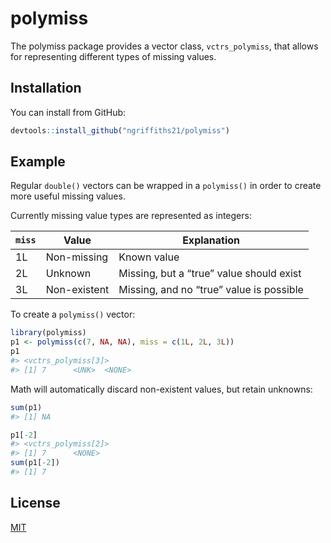 
<!-- README.md is generated from README.Rmd. Please edit that file -->

# polymiss

<!-- badges: start -->

<!-- badges: end -->

The polymiss package provides a vector class, `vctrs_polymiss`, that
allows for representing different types of missing values.

## Installation

You can install from GitHub:

``` r
devtools::install_github("ngriffiths21/polymiss")
```

## Example

Regular `double()` vectors can be wrapped in a `polymiss()` in order to
create more useful missing values.

Currently missing value types are represented as integers:

| `miss` | Value        | Explanation                              |
| ------ | ------------ | ---------------------------------------- |
| 1L     | Non-missing  | Known value                              |
| 2L     | Unknown      | Missing, but a “true” value should exist |
| 3L     | Non-existent | Missing, and no “true” value is possible |

To create a `polymiss()` vector:

``` r
library(polymiss)
p1 <- polymiss(c(7, NA, NA), miss = c(1L, 2L, 3L))
p1
#> <vctrs_polymiss[3]>
#> [1] 7      <UNK>  <NONE>
```

Math will automatically discard non-existent values, but retain
unknowns:

``` r
sum(p1)
#> [1] NA

p1[-2]
#> <vctrs_polymiss[2]>
#> [1] 7      <NONE>
sum(p1[-2])
#> [1] 7
```

## License

[MIT](https://choosealicense.com/licenses/mit/)
